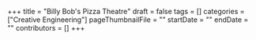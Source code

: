+++
title = "Billy Bob's Pizza Theatre"
draft = false
tags = []
categories = ["Creative Engineering"]
pageThumbnailFile = ""
startDate = ""
endDate = ""
contributors = []
+++
